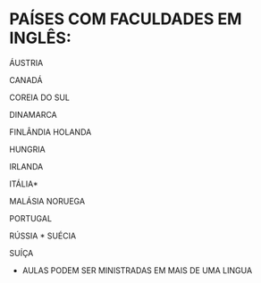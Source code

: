 # PAÍSES COM FACULDADES EM INGLÊS:

ÁUSTRIA

CANADÁ

COREIA DO SUL

DINAMARCA

FINLÂNDIA
HOLANDA

HUNGRIA

IRLANDA

ITÁLIA*

MALÁSIA
NORUEGA

PORTUGAL

RÚSSIA
*
SUÉCIA

SUÍÇA


* AULAS PODEM SER MINISTRADAS EM MAIS DE UMA LINGUA
